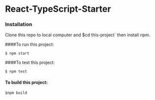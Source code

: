 # React-TypeScript-Starter

### Installation

Clone this repo to local computer and $cd this-project` then install npm.

####To run this project:
```
$ npm start
```

####To test this project:
```
$ npm test
```

#### To build this project:
```
$npm build
```

